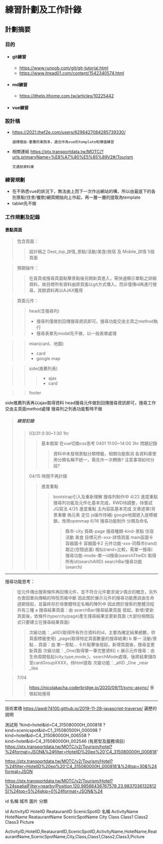 # 練習計劃及工作計錄
## 計劃摘要
### 目的
* #### git練習
    * https://www.runoob.com/git/git-tutorial.html
    * https://www.itread01.com/content/1542340574.html 

* #### md練習
    * https://ithelp.ithome.com.tw/articles/10225442

* #### vue練習
### 設計稿
* https://2021.thef2e.com/users/6296427084285739330/

    `選擇理由-重覆的東西多，適合作為vue的template和傳值練習`

* 相關連結
https://ptx.transportdata.tw/MOTC/?urls.primaryName=%E8%A7%80%E5%85%89V2#/Tourism

    `交通部資料庫`


### 練習規劃
* 在不熟悉vue的狀況下，無法由上而下一次作出網站的構，所以由最底下的各別景點(住舍/餐飲)網頁開始向上作起，再一層一層的提取為template
* tablet先不做

### 工作規劃及記錄
 #### 景點頁面
>包含頁面：
>>設計稿之 Dest_top_詳情_景點/活動/美食/旅宿 及 Mobile_詳情 5個頁面

>預期操作：
>>在首頁或搜尋頁面點擊景點後另開新頁進入，需快速顯示單點之詳細資料，故目標所有資料由原頁面以git方式傳入，而非僅傳id再進行搜尋，其餘資料再以AJAX獲得


>頁面元件：
>>head(含搜尋列)
>>* 搜尋列僅做到回傳搜尋資訊即可，搜尋功能交由主頁之method執行
>>* 搜尋表單先modal先不做，以一般表單處理

>>mian(card、地圖)
>>* card
>>* google map


>>side(推薦列表)
>>>* ajax 
>>>* card

>>footer

side推薦列表再以ajax取得資料
head搜尋元件做到回傳搜尋資訊即可，搜尋工作交由主頁面method處理
搜尋列之列表功能暫時不做

> ##### 練習記錄
>> 03/31 0:30~1:30 1hr
>>>基本框架 在vue切換css思考
>>0401 11:00~14:00 3hr
>>>問題記錄
>>>>資料中未發現景點分類標籤，相關功能取消
>>>>各資料庫使用分類名稱不統一，需先作一次轉換?
>>>>注意事項如何分段?
>>>>
>> 04/15 時間不再計錄
>>> 進度重點
>>>>bootstrap引入及重新理解
>>>>搜尋列制作中
>> 4/22
>>>進度重點
>>>>搜尋列功能及元件化基本完成，RWD待調整，待嘗試JQ寫法
>> 4/25
>>>進度重點
>>>>主內容區基本完成
>>>>文章遮罩(背景漸層 偽元素 定位 js操作待補)
>>>>google地圖嵌入座標被鎖，改用openmap
>> 6/16
>>>搜尋功能制作
>>>>分類及命名
>>>>>縣市-city
>>>>>頁碼-page
>>>>>搜尋種類-kind-景點 住宿 活動 美食
>>>>>目標元件-xxx-詳情頁面 main區圖卡 容器圖卡 容器圖卡2
>>>>元件功能-xxx-同縣市(rand) 鄰近(空間過濾) 相似(rand+比較，需單一搜尋)
>>>>搜尋功能-mode-單一id搜尋(searchTheID)  取得所有id(searchAllID) searchBar搜尋功能(search)
-------
搜尋功能思考：
>從元件傳出搜索條件再回傳元件，並不符合元件要求減少偶合的概念，另外也會因單向傳輸的特性而被中斷
>因此關於展示元件的搜尋功能應該由生命週期發起，並最終存於母實體特定名稱的陣列中
>因此關於搜索的整體流程共有三種
>a 搜尋結果頁面：由 searchBar/搜尋結果頁面 發起，新增/更新 頁面後，依條件(type/city/page)產生搜尋結果並更新頁面
>(大部份相關函式只要建立在搜尋結果頁面)
>>次級功能：_allID(取得所有符合資料的id，主要為確定結果總數，供頁面標籤使用)
>>         _page(取得特定頁面數量的搜尋結果)
>b 單一 活動/景點… 頁面：由 單一景點… 卡片點擊後發起，新增頁面後，搜尋並更新頁面
>>次級功能：_One(取得單一筆完整資料)
>c 展示元件搜尋：由生命周期發起(city,type,mode,)，searchMode處理，後將結果儲存至cardGroupXXXX，待html提取
>>次級功能：_allID _One _near _like 


>7/04
>>https://nicolakacha.coderbridge.io/2020/09/11/sync-async/
>>重做起始搜尋
---------------
技術累積
https://awdr74100.github.io/2019-11-28-javascript-traverse/
遍歷的說明

測試用
?kind=hotel&id=C4_315080000H_000818
?kind=scenicspot&id=C1_315080500H_000098
?kind=hotel&id=C4_315080000H_006558
?kind=hotel&id=C4_315080000H_002546 (有房型及服務項目)
https://ptx.transportdata.tw/MOTC/v2/Tourism/hotel?%24format=JSON&%24filter=HotelID%20eq%20'C4_315080000H_000818'

https://ptx.transportdata.tw/MOTC/v2/Tourism/Hotel?%24filter=HotelID%20eq%20'C4_315080000H_000818'&%24top=30&%24format=JSON

https://ptx.transportdata.tw/MOTC/v2/Tourism/Hotel?%24spatialFilter=nearby(Position,120.98566436767578,23.98370361328125)%24top=5%24skip=0%24format=JSON&%24

id 名稱 城市 圖片 分類

id  ActivityID HotelID ReataurantID ScenicSpotID
名稱 ActivityName HotelName ReataurantName ScenicSpotName
City Class Class1 Class2 Class3 Picture


ActivityID,HotelID,ReataurantID,ScenicSpotID,ActivityName,HotelName,ReataurantName,ScenicSpotName,City,Class,Class1,Class2,Class3,Picture

